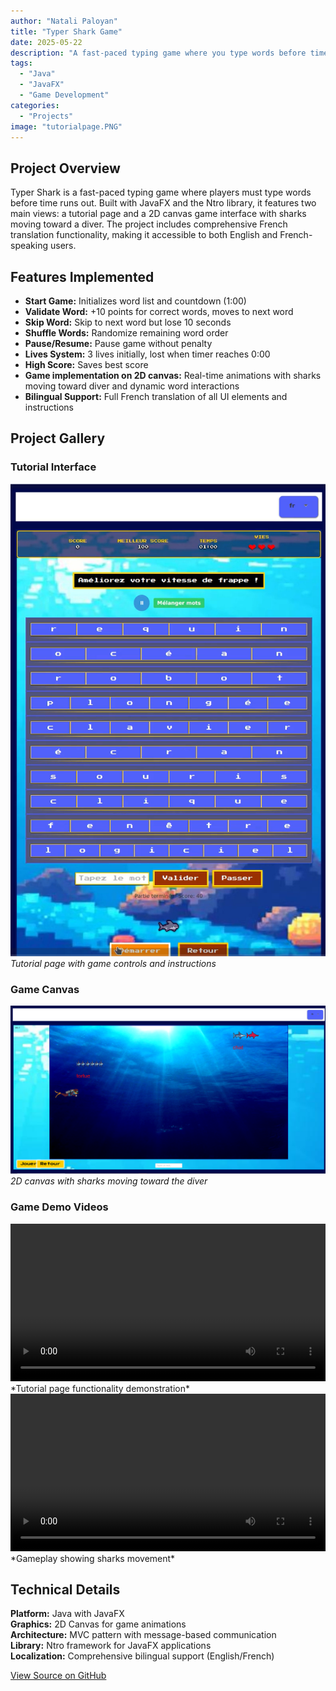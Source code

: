 ```yaml
---
author: "Natali Paloyan"
title: "Typer Shark Game"
date: 2025-05-22
description: "A fast-paced typing game where you type words before time runs out. Built with JavaFX and Ntro library with full French translation support."
tags: 
  - "Java"
  - "JavaFX"
  - "Game Development"
categories: 
  - "Projects"
image: "tutorialpage.PNG"
---
```


## Project Overview

Typer Shark is a fast-paced typing game where players must type words before time runs out. Built with JavaFX and the Ntro library, it features two main views: a tutorial page and a 2D canvas game interface with sharks moving toward a diver. The project includes comprehensive French translation functionality, making it accessible to both English and French-speaking users.

## Features Implemented

- **Start Game:** Initializes word list and countdown (1:00)
- **Validate Word:** +10 points for correct words, moves to next word
- **Skip Word:** Skip to next word but lose 10 seconds
- **Shuffle Words:** Randomize remaining word order
- **Pause/Resume:** Pause game without penalty
- **Lives System:** 3 lives initially, lost when timer reaches 0:00
- **High Score:** Saves best score
- **Game implementation on 2D canvas:** Real-time animations with sharks moving toward diver and dynamic word interactions
- **Bilingual Support:** Full French translation of all UI elements and instructions

## Project Gallery

### Tutorial Interface
![Tutorial Page](tutorialpage.PNG)   
*Tutorial page with game controls and instructions*

### Game Canvas
![Game Canvas](typesharkcanvas.PNG)
*2D canvas with sharks moving toward the diver*

### Game Demo Videos

<video controls width="100%">
  <source src="tutorialpage.mp4" type="video/mp4">
  Your browser does not support the video tag.
</video>
*Tutorial page functionality demonstration*

<video controls width="100%">
  <source src="canvasvideo.mp4" type="video/mp4">
  Your browser does not support the video tag.
</video>
*Gameplay showing sharks movement*

## Technical Details

**Platform:** Java with JavaFX  
**Graphics:** 2D Canvas for game animations  
**Architecture:** MVC pattern with message-based communication  
**Library:** Ntro framework for JavaFX applications  
**Localization:** Comprehensive bilingual support (English/French)

[View Source on GitHub](https://github.com/n4t4li/typer-shark)